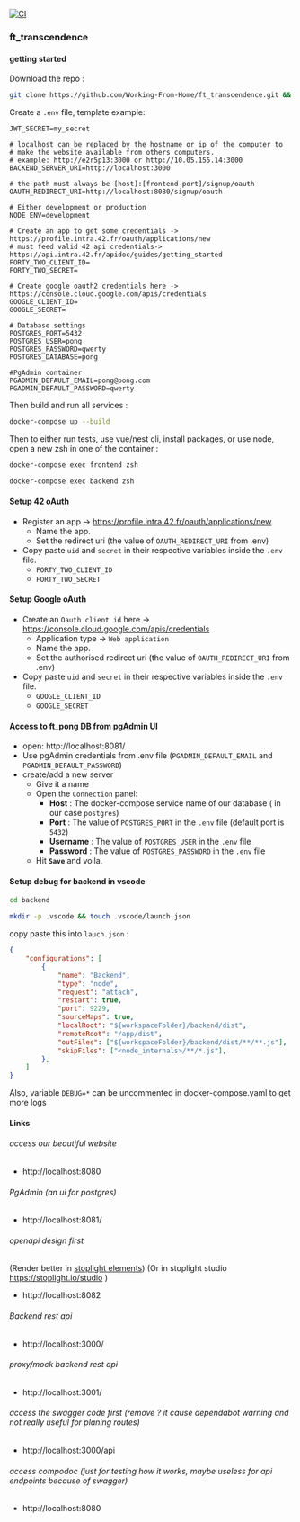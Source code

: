 [![CI](https://github.com/ggjulio/poc_dockerize_nestjs/actions/workflows/ci.yml/badge.svg)](https://github.com/ggjulio/poc_dockerize_nestjs/actions/workflows/ci.yml)


### ft_transcendence

#### getting started
Download the repo :
```bash
git clone https://github.com/Working-From-Home/ft_transcendence.git && cd ft_transcendence
```
Create a `.env` file, template example:
```
JWT_SECRET=my_secret

# localhost can be replaced by the hostname or ip of the computer to
# make the website available from others computers.
# example: http://e2r5p13:3000 or http://10.05.155.14:3000
BACKEND_SERVER_URI=http://localhost:3000

# the path must always be [host]:[frontend-port]/signup/oauth
OAUTH_REDIRECT_URI=http://localhost:8080/signup/oauth

# Either development or production
NODE_ENV=development

# Create an app to get some credentials -> https://profile.intra.42.fr/oauth/applications/new
# must feed valid 42 api credentials-> https://api.intra.42.fr/apidoc/guides/getting_started
FORTY_TWO_CLIENT_ID=
FORTY_TWO_SECRET=

# Create google oauth2 credentials here -> https://console.cloud.google.com/apis/credentials
GOOGLE_CLIENT_ID=
GOOGLE_SECRET=

# Database settings
POSTGRES_PORT=5432
POSTGRES_USER=pong
POSTGRES_PASSWORD=qwerty
POSTGRES_DATABASE=pong

#PgAdmin container
PGADMIN_DEFAULT_EMAIL=pong@pong.com
PGADMIN_DEFAULT_PASSWORD=qwerty

```

Then build and run all services :
```bash
docker-compose up --build
```
Then to either run tests, use vue/nest cli, install packages, or use node,
open a new zsh in one of the container :
```bash
docker-compose exec frontend zsh
```
```bash
docker-compose exec backend zsh
```

#### Setup 42 oAuth
- Register an app -> https://profile.intra.42.fr/oauth/applications/new
  - Name the app.
  - Set the redirect uri (the value of `OAUTH_REDIRECT_URI` from .env)
- Copy paste `uid` and `secret` in their respective variables inside the `.env` file.
  - `FORTY_TWO_CLIENT_ID`
  - `FORTY_TWO_SECRET`
#### Setup Google oAuth
- Create an `Oauth client id` here -> https://console.cloud.google.com/apis/credentials
	- Application type -> `Web application`
  - Name the app.
  - Set the authorised redirect uri (the value of `OAUTH_REDIRECT_URI` from .env)
- Copy paste `uid` and `secret` in their respective variables inside the `.env` file.
  - `GOOGLE_CLIENT_ID`
  - `GOOGLE_SECRET`

#### Access to ft_pong DB from pgAdmin UI
- open: http://localhost:8081/
- Use pgAdmin credentials from .env file (`PGADMIN_DEFAULT_EMAIL` and `PGADMIN_DEFAULT_PASSWORD`)
- create/add a new server
  - Give it a name
  - Open the `Connection` panel:
    - **Host** : The docker-compose service name of our database ( in our case `postgres`)
    - **Port** : The value of `POSTGRES_PORT` in the `.env` file (default port is `5432`)
    - **Username** : The value of `POSTGRES_USER` in the `.env` file
    - **Password** : The value of `POSTGRES_PASSWORD` in the `.env` file
  - Hit **`Save`** and voila.

#### Setup debug for backend in vscode
```bash
cd backend
```
```bash
mkdir -p .vscode && touch .vscode/launch.json
```
copy paste this into `lauch.json` :
```json
{
	"configurations": [
		{
			"name": "Backend",
			"type": "node",
			"request": "attach",
			"restart": true,
			"port": 9229,
			"sourceMaps": true,
			"localRoot": "${workspaceFolder}/backend/dist",
			"remoteRoot": "/app/dist",
			"outFiles": ["${workspaceFolder}/backend/dist/**/**.js"],
			"skipFiles": ["<node_internals>/**/*.js"],
		},
	]
}
```

Also, variable `DEBUG=*` can be uncommented in docker-compose.yaml to get more logs

#### Links
###### access our beautiful website
- http://localhost:8080
###### PgAdmin (an ui for postgres)
- http://localhost:8081/
###### openapi design first
(Render better in [stoplight elements](https://elements-demo.stoplight.io/?spec=https://raw.githubusercontent.com/Working-From-Home/ft_transcendence/main/reference/api.oas3.yaml#/))
(Or in stoplight studio https://stoplight.io/studio )
- http://localhost:8082
###### Backend rest api
- http://localhost:3000/
###### proxy/mock backend rest api
- http://localhost:3001/
###### access the swagger code first (remove ? it cause dependabot warning and not really useful for planing routes)
- http://localhost:3000/api

###### access compodoc (just for testing how it works, maybe useless for api endpoints because of swagger)
- http://localhost:8080
